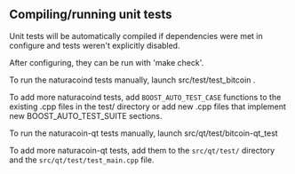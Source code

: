 Compiling/running unit tests
------------------------------------

Unit tests will be automatically compiled if dependencies were met in configure
and tests weren't explicitly disabled.

After configuring, they can be run with 'make check'.

To run the naturacoind tests manually, launch src/test/test_bitcoin .

To add more naturacoind tests, add `BOOST_AUTO_TEST_CASE` functions to the existing
.cpp files in the test/ directory or add new .cpp files that
implement new BOOST_AUTO_TEST_SUITE sections.

To run the naturacoin-qt tests manually, launch src/qt/test/bitcoin-qt_test

To add more naturacoin-qt tests, add them to the `src/qt/test/` directory and
the `src/qt/test/test_main.cpp` file.
